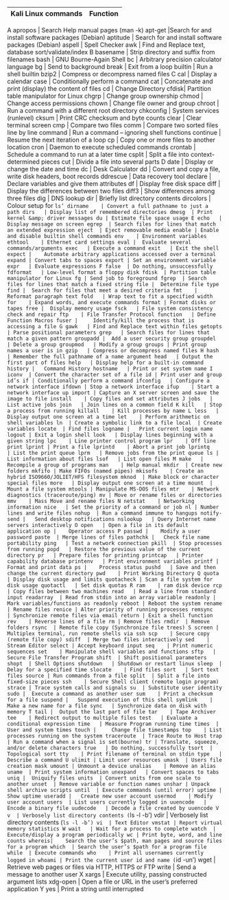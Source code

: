 | Kali Linux commands	| Function |
| -------------------- | -------- |
A
 apropos	| Search Help manual pages (man -k)
 apt-get	 |Search for and install software packages (Debian)
 aptitude	| Search for and install software packages (Debian)
 aspell	| Spell Checker
 awk	| Find and Replace text, database sort/validate/index
B
 basename	| Strip directory and suffix from filenames
 bash	| GNU Bourne-Again Shell
 bc	| Arbitrary precision calculator language
 bg	| Send to background
 break	| Exit from a loop
 builtin	| Run a shell builtin
 bzip2	| Compress or decompress named files
C
 cal	| Display a calendar
 case	| Conditionally perform a command
 cat	| Concatenate and print (display) the content of files
 cd	| Change Directory
 cfdisk|	 Partition table manipulator for Linux
 chgrp	| Change group ownership
 chmod	| Change access permissions
 chown	| Change file owner and group
 chroot	| Run a command with a different root directory
 chkconfig |	 System services (runlevel)
 cksum	| Print CRC checksum and byte counts
 clear	| Clear terminal screen
 cmp	| Compare two files
 comm	| Compare two sorted files line by line
 command	| Run a command – ignoring shell functions
 continue	| Resume the next iteration of a loop
 cp	| Copy one or more files to another location
 cron	| Daemon to execute scheduled commands
 crontab	| Schedule a command to run at a later time
 csplit	| Split a file into context-determined pieces
 cut |	 Divide a file into several parts
D
 date	| Display or change the date and time
 dc	| Desk Calculator
 dd	| Convert and copy a file, write disk headers, boot records
 ddrescue	| Data recovery tool
 declare	| Declare variables and give them attributes
 df	| Display free disk space
 diff	| Display the differences between two files
 diff3	| Show differences among three files
 dig	| DNS lookup
 dir	| Briefly list directory contents
 dircolors	| Colour setup for `ls’
 dirname	| Convert a full pathname to just a path
 dirs	| Display list of remembered directories
 dmesg	| Print kernel &amp; driver messages
 du	| Estimate file space usage
E
 echo	| Display message on screen
 egrep	| Search files for lines that match an extended expression
 eject	| Eject removable media
 enable	| Enable and disable builtin shell commands
 env	| Environment variables
 ethtool	| Ethernet card settings
 eval |	 Evaluate several commands/arguments
 exec	| Execute a command
 exit	| Exit the shell
 expect |	 Automate arbitrary applications accessed over a terminal
 expand	| Convert tabs to spaces
 export	| Set an environment variable
 expr	| Evaluate expressions
F
 false	| Do nothing, unsuccessfully
 fdformat	| Low-level format a floppy disk
 fdisk	| Partition table manipulator for Linux
 fg	| Send job to foreground
 fgrep	| Search files for lines that match a fixed string
 file |	 Determine file type
 find |	 Search for files that meet a desired criteria
 fmt	| Reformat paragraph text
 fold	| Wrap text to fit a specified width
 for	| Expand words, and execute commands
 format	| Format disks or tapes
 free |	 Display memory usage
 fsck	| File system consistency check and repair
 ftp	| File Transfer Protocol
 function	| Define Function Macros
 fuser |	 Identify/kill the process that is accessing a file
G
 gawk	| Find and Replace text within files
 getopts	| Parse positional parameters
 grep	| Search files for lines that match a given pattern
 groupadd |	 Add a user security group
 groupdel	| Delete a group
 groupmod	| Modify a group
 groups	| Print group names a user is in
 gzip	| Compress or decompress named files
H
 hash	| Remember the full pathname of a name argument
 head	| Output the first part of files
 help	| Display help for a built-in command
 history |	 Command History
 hostname	| Print or set system name
I
 iconv	| Convert the character set of a file
 id	| Print user and group id’s
 if	| Conditionally perform a command
 ifconfig	| Configure a network interface
 ifdown	| Stop a network interface
 ifup	 | Start a network interface up
 import	| Capture an X server screen and save the image to file
 install	| Copy files and set attributes
J
 jobs	| List active jobs
 join	| Join lines on a common field
K
 kill	| Stop a process from running
 killall	| Kill processes by name
L
 less	| Display output one screen at a time
 let	| Perform arithmetic on shell variables
 ln	 | Create a symbolic link to a file
 local	| Create variables
locate	| Find files
 logname |	 Print current login name
 logout	| Exit a login shell
 look	| Display lines beginning with a given string
 lpc	| Line printer control program
 lpr	| Off line print
 lprint	| Print a file
 lprintd	| Abort a print job
 lprintq	| List the print queue
 lprm	| Remove jobs from the print queue
 ls	| List information about files
 lsof	| List open files
M
 make	| Recompile a group of programs
 man	| Help manual
 mkdir	| Create new folders
 mkfifo	| Make FIFOs (named pipes)
 mkisofs	| Create an hybrid ISO9660/JOLIET/HFS filesystem
 mknod	| Make block or character special files
 more	| Display output one screen at a time
 mount	| Mount a file system
 mtools	| Manipulate MS-DOS files
 mtr	| Network diagnostics (traceroute/ping)
 mv	| Move or rename files or directories
 mmv	| Mass Move and rename files
N
 netstat	| Networking information
 nice	| Set the priority of a command or job
 nl	| Number lines and write files
 nohup	| Run a command immune to hangups
 notify-send |	 Send desktop notifications
 nslookup	| Query Internet name servers interactively
O
 open	| Open a file in its default application
 op |	 Operator access
P
 passwd |	 Modify a user password
 paste	| Merge lines of files
 pathchk |	 Check file name portability
 ping	| Test a network connection
 pkill	| Stop processes from running
 popd	| Restore the previous value of the current directory
 pr	  | Prepare files for printing
 printcap	| Printer capability database
 printenv	| Print environment variables
 printf	| Format and print data
 ps |	 Process status
 pushd	 | Save and then change the current directory
 pwd	| Print Working Directory
Q
 quota	| Display disk usage and limits
 quotacheck	| Scan a file system for disk usage
 quotactl	| Set disk quotas
R
 ram	| ram disk device
 rcp	| Copy files between two machines
 read	| Read a line from standard input
 readarray	| Read from stdin into an array variable
 readonly |	 Mark variables/functions as readonly
 reboot	| Reboot the system
 rename	| Rename files
 renice	| Alter priority of running processes
 remsync	| Synchronize remote files via email
 return	| Exit a shell function
 rev	| Reverse lines of a file
 rm	| Remove files
 rmdir	| Remove folders
 rsync	| Remote file copy (Synchronize file trees)
S
 screen	| Multiplex terminal, run remote shells via ssh
 scp	| Secure copy (remote file copy)
 sdiff	| Merge two files interactively
 sed	| Stream Editor
 select	| Accept keyboard input
 seq	| Print numeric sequences
 set	| Manipulate shell variables and functions
 sftp	| Secure File Transfer Program
 shift	| Shift positional parameters
 shopt	| Shell Options
 shutdown	| Shutdown or restart linux
 sleep	| Delay for a specified time
 slocate	| Find files
 sort	| Sort text files
 source	| Run commands from a file
 split	| Split a file into fixed-size pieces
 ssh	| Secure Shell client (remote login program)
 strace	| Trace system calls and signals
 su	 | Substitute user identity
 sudo |	 Execute a command as another user
 sum	| Print a checksum for a file
 suspend |	 Suspend execution of this shell
 symlink	| Make a new name for a file
 sync	| Synchronize data on disk with memory
T
 tail |	 Output the last part of file
 tar	| Tape Archiver
 tee	| Redirect output to multiple files
 test	| Evaluate a conditional expression
 time	| Measure Program running time
 times	| User and system times
 touch |	 Change file timestamps
 top	| List processes running on the system
 traceroute	 | Trace Route to Host
 trap	| Run a command when a signal is set(bourne)
 tr	| Translate, squeeze, and/or delete characters
 true	| Do nothing, successfully
 tsort	| Topological sort
 tty	| Print filename of terminal on stdin
 type	| Describe a command
U
 ulimit	| Limit user resources
 umask	| Users file creation mask
 umount	| Unmount a device
 unalias	| Remove an alias
 uname	| Print system information
 unexpand	| Convert spaces to tabs
 uniq |	 Uniquify files
 units	| Convert units from one scale to another
 unset	| Remove variable or function names
 unshar	| Unpack shell archive scripts
 until	| Execute commands (until error)
 uptime	| Show uptime
 useradd |	 Create new user account
 usermod	| Modify user account
 users	| List users currently logged in
 uuencode	| Encode a binary file
 uudecode	| Decode a file created by uuencode
V
 v	| Verbosely list directory contents (`ls -l -b’)
 vdir	 | Verbosely list directory contents (`ls -l -b’)
 vi	 | Text Editor
 vmstat	| Report virtual memory statistics
W
 wait	| Wait for a process to complete
 watch	| Execute/display a program periodically
 wc	| Print byte, word, and line counts
 whereis|	 Search the user’s $path, man pages and source files for a program
 which	| Search the user’s $path for a program file
 while	| Execute commands
 who	| Print all usernames currently logged in
 whoami	| Print the current user id and name (`id -un’)
 wget	| Retrieve web pages or files via HTTP, HTTPS or FTP
 write |	 Send a message to another user
X
 xargs	| Execute utility, passing constructed argument lists
 xdg-open |	 Open a file or URL in the user’s preferred application
 Y
 yes	|  Print a string until interrupted
